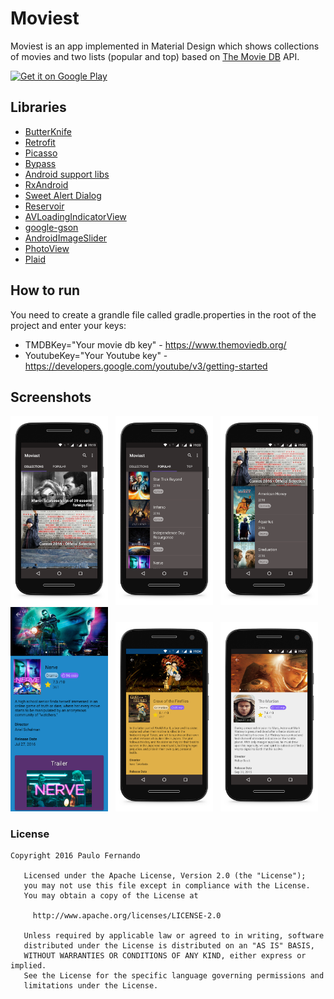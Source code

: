 # Moviest
Moviest is an app implemented in Material Design which shows collections of movies and two lists (popular and top) based on <a href="https://www.themoviedb.org/">The Movie DB</a> API.

<a href="https://play.google.com/store/apps/details?id=br.net.paulofernando.moviest">
<img alt="Get it on Google Play" src="http://steverichey.github.io/google-play-badge-svg/img/en_get.svg" />
</a>

## Libraries

* <a href="http://jakewharton.github.io/butterknife/">ButterKnife</a>
* <a href="https://github.com/square/retrofit/">Retrofit</a>
* <a href="https://github.com/square/picasso/">Picasso</a>
* <a href="https://github.com/Uncodin/bypass/">Bypass</a>
* <a href="https://android.googlesource.com/platform/frameworks/support/">Android support libs</a>
* <a href="https://github.com/ReactiveX/RxJava/">RxAndroid</a>
* <a href="https://github.com/pedant/sweet-alert-dialog/">Sweet Alert Dialog</a>
* <a href="https://github.com/anupcowkur/Reservoir/">Reservoir</a>
* <a href="https://github.com/81813780/AVLoadingIndicatorView/">AVLoadingIndicatorView</a>
* <a href="https://github.com/google/gson/">google-gson</a>
* <a href="https://github.com/daimajia/AndroidImageSlider/">AndroidImageSlider</a>
* <a href="https://github.com/chrisbanes/PhotoView/">PhotoView</a>
* <a href="https://github.com/nickbutcher/plaid/">Plaid</a>

## How to run

You need to create a grandle file called gradle.properties in the root of the project and enter your keys:
* TMDBKey="Your movie db key" - https://www.themoviedb.org/
* YoutubeKey="Your Youtube key" - https://developers.google.com/youtube/v3/getting-started

## Screenshots

<img src="https://github.com/paulofernando/moviest/blob/master/screenshots/collections.png" width="31%" />
&nbsp;
<img src="https://github.com/paulofernando/moviest/blob/master/screenshots/lists.png" width="31%" />
&nbsp;
<img src="https://github.com/paulofernando/moviest/blob/master/screenshots/collection.png" width="31%" />

<img src="https://github.com/paulofernando/moviest/blob/master/screenshots/details-full.png" width="31%" />
&nbsp;
<img src="https://github.com/paulofernando/moviest/blob/master/screenshots/details-1.png" width="31%" />
&nbsp;
<img src="https://github.com/paulofernando/moviest/blob/master/screenshots/details-2.png" width="31%" />


### License


```
Copyright 2016 Paulo Fernando

   Licensed under the Apache License, Version 2.0 (the "License");
   you may not use this file except in compliance with the License.
   You may obtain a copy of the License at

     http://www.apache.org/licenses/LICENSE-2.0

   Unless required by applicable law or agreed to in writing, software
   distributed under the License is distributed on an "AS IS" BASIS,
   WITHOUT WARRANTIES OR CONDITIONS OF ANY KIND, either express or implied.
   See the License for the specific language governing permissions and
   limitations under the License.
```
